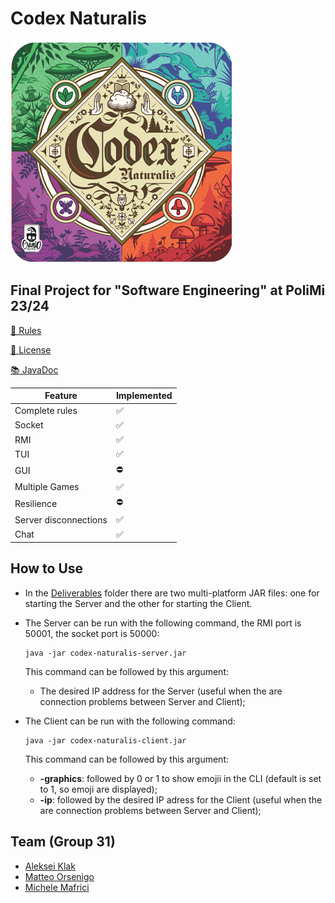 # Codex Naturalis
![alt text](Codex_Naturalis/deliverables/CodexNaturalisLogo.png)

## Final Project for "Software Engineering" at PoliMi 23/24
[📖 Rules](Codex_Naturalis/deliverables/Rules/CODEX_Rulebook_EN.pdf)

[📝 License](Codex_Naturalis/LICENSE)

[📚 JavaDoc](Codex_Naturalis/deliverables/JavaDoc)

|  Feature  | Implemented  |
|-----|---|
| Complete rules | ✅ |
| Socket | ✅ |
| RMI | ✅ |
| TUI | ✅ |
| GUI | ⛔️ |
| Multiple Games  | ✅ |
| Resilience | ⛔️ |
| Server disconnections | ✅ |
| Chat | ✅ |

## How to Use
- In the [Deliverables](Codex_Naturalis/deliverables/JAR) folder there are two multi-platform JAR files: one for starting the Server and the other for starting the Client.
- The Server can be run with the following command, the RMI port is 50001, the socket port is 50000:
    ```shell
    java -jar codex-naturalis-server.jar
    ```
  This command can be followed by this argument:
    - The desired IP address for the Server (useful when the are connection problems between Server and Client);

- The Client can be run with the following command:
    ```shell
    java -jar codex-naturalis-client.jar
    ```
  This command can be followed by this argument:
  - **-graphics**: followed by 0 or 1 to show emojii in the CLI (default is set to 1, so emoji are displayed);
  - **-ip**: followed by the desired IP adress for the Client (useful when the are connection problems between Server and Client);

## Team (Group 31)

- [Aleksei Klak](https://github.com/aleksei-klak-polimi)
- [Matteo Orsenigo](https://github.com/teorse)
- [Michele Mafrici](https://github.com/Michele-Mafrici) 
